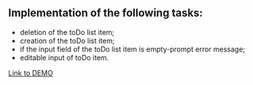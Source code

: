 ## Implementation of the following tasks:

- deletion of the toDo list item;
- creation of the toDo list item;
- if the input field of the toDo list item is empty-prompt error message;
- editable input of toDo item.

[Link to DEMO](https://liliyagavrishchishena.github.io/toDo-pureJS/)

